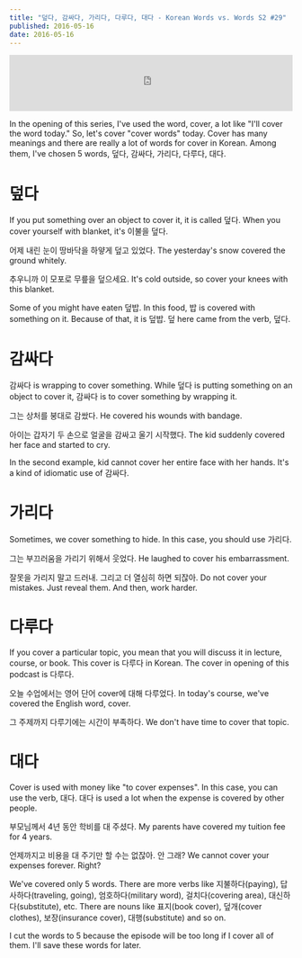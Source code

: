 ```yaml
---
title: "덮다, 감싸다, 가리다, 다루다, 대다 - Korean Words vs. Words S2 #29"
published: 2016-05-16
date: 2016-05-16
---
```

<iframe id="audio_iframe" src="https://www.podbean.com/media/player/c7kdv-5f5757?skin=8" width="100%" height="100" frameborder="0" scrolling="no"></iframe>

In the opening of this series, I've used the word, cover, a lot like "I'll cover the word today." So, let's cover "cover words" today. Cover has many meanings and there are really a lot of words for cover in Korean. Among them, I've chosen 5 words, 덮다, 감싸다, 가리다, 다루다, 대다.

#  덮다

If you put something over an object to cover it, it is called 덮다. When you cover yourself with blanket, it's 이불을 덮다. 



어제 내린 눈이 땅바닥을 하얗게 덮고 있었다. 
The yesterday's snow covered the ground whitely.

추우니까 이 모포로 무릎을 덮으세요. 
It's cold outside, so cover your knees with this blanket. 



Some of you might have eaten 덮밥. In this food, 밥 is covered with something on it. Because of that, it is 덮밥. 덮 here came from the verb, 덮다. 


#  감싸다

감싸다 is wrapping to cover something. While 덮다 is putting something on an object to cover it, 감싸다 is to cover something by wrapping it. 



그는 상처를 붕대로 감쌌다. 
He covered his wounds with bandage.

아이는 갑자기 두 손으로 얼굴을 감싸고 울기 시작했다. 
The kid suddenly covered her face and started to cry. 



In the second example, kid cannot cover her entire face with her hands. It's a kind of idiomatic use of 감싸다. 

#  가리다

Sometimes, we cover something to hide. In this case, you should use 가리다. 



그는 부끄러움을 가리기 위해서 웃었다. 
He laughed to cover his embarrassment. 

잘못을 가리지 말고 드러내. 그리고 더 열심히 하면 되잖아.
Do not cover your mistakes. Just reveal them. And then, work harder. 



#  다루다

If you cover a particular topic, you mean that you will discuss it in lecture, course, or book. This cover is 다루다 in Korean. The cover in opening of this podcast is 다루다. 



오늘 수업에서는 영어 단어 cover에 대해 다루었다. 
In today's course, we've covered the English word, cover.

그 주제까지 다루기에는 시간이 부족하다. 
We don't have time to cover that topic. 



#  대다

Cover is used with money like "to cover expenses". In this case, you can use the verb, 대다. 대다 is used a lot when the expense is covered by other people. 



부모님께서 4년 동안 학비를 대 주셨다. 
My parents have covered my tuition fee for 4 years. 

언제까지고 비용을 대 주기만 할 수는 없잖아. 안 그래?
We cannot cover your expenses forever. Right?



We've covered only 5 words. There are more verbs like 지불하다(paying), 답사하다(traveling, going), 엄호하다(military word), 걸치다(covering area), 대신하다(substitute), etc. There are nouns like 표지(book cover), 덮개(cover clothes), 보장(insurance cover), 대행(substitute) and so on. 

I cut the words to 5 because the episode will be too long if I cover all of them. I'll save these words for later. 

